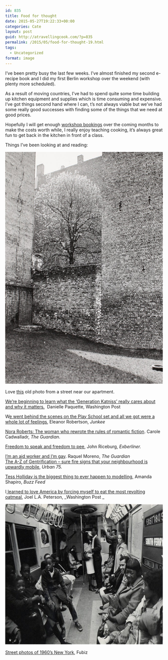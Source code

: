 ```yaml
---
id: 835
title: Food for thought
date: 2015-05-27T19:22:33+00:00
categories: Cate
layout: post
guid: http://atravellingcook.com/?p=835
permalink: /2015/05/food-for-thought-19.html
tags:
  - Uncategorized
format: image
---
```

I&#8217;ve been pretty busy the last few weeks. I&#8217;ve almost finished my second e-recipe book and I did my first Berlin workshop over the weekend (with plenty more scheduled).



As a result of moving countries, I&#8217;ve had to spend quite some time building up kitchen equipment and supplies which is time consuming and expensive. I&#8217;ve got things second hand where I can, t&#8217;s not always viable but we&#8217;ve had some really good successes with finding some of the things that we need at good prices.

Hopefully I will get enough [workshop bookings](http://atravellingcook.com/cooking-classes) over the coming months to make the costs worth while, I really enjoy teaching cooking, it&#8217;s always great fun to get back in the kitchen in front of a class.

Things I&#8217;ve been looking at and reading:

[<img class="aligncenter size-full wp-image-965" src="/images/atc-migrate/2015/05/09-Manfred-Paul_Kastanienallee.jpg" alt="Manfred Paul - Eingemauerte Kastanie, Kastanienallee, 1985" width="620" height="740" />](/images/atc-migrate/2015/05/09-Manfred-Paul_Kastanienallee.jpg)

Love [this](http://www.zeit.de/wissen/geschichte/2013-02/fs-manfred-paul/seite-11) old photo from a street near our apartment.

[We&#8217;re beginning to learn what the &#8216;Generation Katniss&#8217; really cares about and why it matters.](http://www.washingtonpost.com/blogs/wonkblog/wp/2015/04/27/were-beginning-to-learn-what-the-generation-katniss-really-cares-about/?tid=sm_fb)  Danielle Paquette, Washington Post

W[e went behind the scenes on the Play School set and all we got were a whole lot of feelings](http://junkee.com/we-went-behind-the-scenes-on-the-play-school-set-and-all-we-got-were-a-whole-lot-of-feelings/56994?utm_source=The+Shortlist+Daily&utm_campaign=3a69251b92-The_Shortlist_Daily_19_May_2015&utm_medium=email&utm_term=0_7870ce0889-3a69251b92-273228197), Eleanor Robertson, _Junkee_

[Nora Roberts: The woman who rewrote the rules of romantic fiction](http://www.theguardian.com/books/2011/nov/20/nora-roberts-interview-romance-fiction). Carole Cadwalladr, _The Guardian_.

[Freedom to speak and freedom to pee](http://www.exberliner.com/blogs/the-blog/freedom-to-speak-and-freedom-to-pee/), John Riceburg, _Exberliner._

<div class="index-page-header__image-wrapper index-page-header__image-wrapper--contributor-circle">
  <a href="http://www.theguardian.com/global-development-professionals-network/2015/mar/12/im-an-aid-worker-and-im-gay-lgbt-ngos">I&#8217;m an aid worker and I&#8217;m gay</a>. Raquel Moreno, <em>The Guardian</em>


<div class="index-page-header__image-wrapper index-page-header__image-wrapper--contributor-circle">


<div class="index-page-header__image-wrapper index-page-header__image-wrapper--contributor-circle">
  <a href="The%20A – Z of Gentrification – sure-fire signs that your neighbourhood is upwardly mobile">The A-Z of Gentrification &#8211; sure fire signs that your neighbourhood is upwardly mobile</a>, <em>Urban 75.</em>


<div class="index-page-header__image-wrapper index-page-header__image-wrapper--contributor-circle">


[Tess Holliday is the biggest thing to ever happen to modelling,](http://www.buzzfeed.com/ashapiro009/tess-holliday-plus-size-model#.wnoEojOgZ) Amanda Shapiro, _Buzz Feed_

I[ learned to love America by forcing myself to eat the most revolting oatmeal](http://www.washingtonpost.com/posteverything/wp/2015/05/07/i-learned-to-love-america-by-forcing-myself-to-eat-the-most-revolting-oatmeal/), Joel L.A. Peterson, _Washington Post _

[<img class="aligncenter size-full wp-image-966" src="/images/atc-migrate/2015/05/newyorksixties-8-640x448.jpg" alt="newyorksixties-8-640x448" width="640" height="448" />](/images/atc-migrate/2015/05/newyorksixties-8-640x448.jpg)

[Street photos of 1960&#8217;s New York](http://www.fubiz.net/2015/05/11/street-photos-of-1960s-new-york/), Fubiz